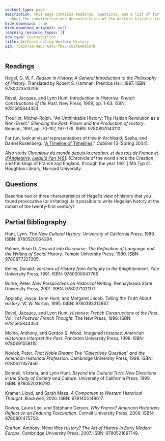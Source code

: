 ```yaml
---
content_type: page
description: This page contains readings, questions, and a list of further readings
  about the construction and deconstruction of the Western historic tradition.
hide_download: true
hide_download_original: null
learning_resource_types: []
ocw_type: CourseSection
title: De/Constructing Western History
uid: 75a507aa-4e0c-6d4c-fb93-c81fa40d6878
---
```


Readings
--------

Hegel, G. W. F. _Reason in History: A General Introduction to the Philosophy of History_. Translated by Robert S. Hartman. Prentice Hall, 1997. ISBN: 9780023513206.

Revel, Jacques, and Lynn Hunt. Introduction in _Histories: French Constructions of the Past_. New Press, 1998, pp. 1-63. ISBN: 9781565844353.

Trouillot, Michel-Rolph. "An Unthinkable History: The Haitian Revolution as a Non-Event." _Silencing the Past: Power and the Production of History_. Beacon, 1997, pp. 70-107, 167-176. ISBN: 9780807043110.

For fun, look at visual representations of time in Archibald, Sasha, and Daniel Rosenberg. "[A Timeline of Timelines](http://www.cabinetmagazine.org/issues/13/timelines.php)." _Cabinet_ 13 (Spring 2004).

Also study [_Chronique du monde depuis la création, et des rois de France et d'Angleterre, jusqu'à l'an 1461_](http://pds.lib.harvard.edu/pds/view/3828490). \[Chronicle of the world since the Creation, and the kings of France and England, through the year 1461.\] MS Typ 41. Houghton Library, Harvard University.

Questions
---------

Describe two or three characteristics of Hegel's view of history that you found provocative (or irritating). Is it possible to write Hegelian history at the outset of the twenty-first century?

Partial Bibliography
--------------------

Hunt, Lynn. _The New Cultural History_. University of California Press, 1989. ISBN: 9780520064294.

Palmer, Brian D. _Descent into Discourse: The Reification of Language and the Writing of Social History_. Temple University Press, 1990. ISBN: 9780877227205.

Kelley, Donald. _Versions of History from Antiquity to the Enlightenment_. Yale University Press, 1991. ISBN: 9780300047769.

Burke, Peter. _New Perspectives on Historical Writing_. Pennsylvania State University Press, 2001. ISBN: 9780271021171.

Appleby, Joyce, Lynn Hunt, and Margaret Jacob. _Telling the Truth About History_. W. W. Norton, 1995. ISBN: 9780393312867.

Revel, Jacques, and Lynn Hunt. _Histories: French Constructions of the Past_. Vol. 1 of _Postwar French Thought_. The New Press, 1998. ISBN: 9781565844353.

Molho, Anthony, and Gordon S. Wood. _Imagined Histories: American Historians Interpret the Past_. Princeton University Press, 1998. ISBN: 9780691058115.

Novick, Peter. _That Noble Dream: The "Objectivity Question" and the American Historical Profession_. Cambridge University Press, 1998. ISBN: 9780521357456.

Bonnell, Victoria, and Lynn Hunt. _Beyond the Cultural Turn: New Directions in the Study of Society and Culture_. University of California Press, 1999. ISBN: 9780520216792.

Kramer, Lloyd, and Sarah Maza. _A Companion to Western Historical Thought_. Blackwell, 2006. ISBN: 9781405149617.

Downs, Laura Lee, and Stéphane Gerson. _Why France? American Historians Reflect on an Enduring Fascination_. Cornell University Press, 2009. ISBN: 9780801475702.

Grafton, Anthony. _What Was History? The Art of History in Early Modern Europe_. Cambridge University Press, 2007. ISBN: 9780521697149.